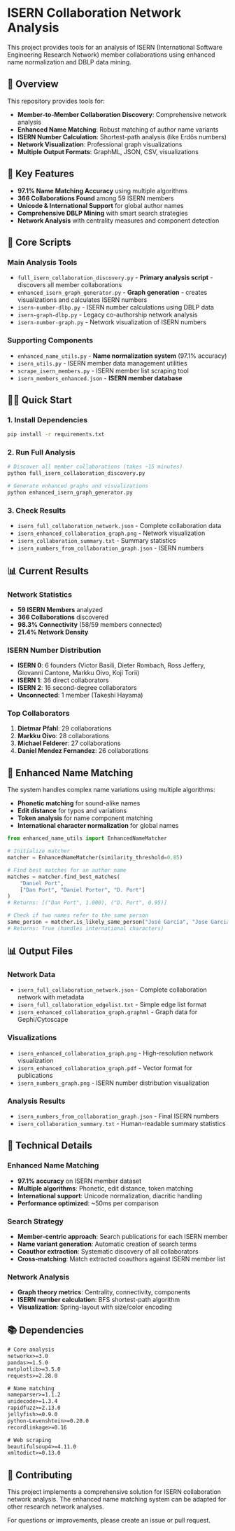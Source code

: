 # ISERN Collaboration Network Analysis

This project provides tools for an analysis of ISERN (International Software Engineering Research Network) member collaborations using enhanced name normalization and DBLP data mining.

## 🎯 Overview

This repository provides tools for:
- **Member-to-Member Collaboration Discovery**: Comprehensive network analysis
- **Enhanced Name Matching**: Robust matching of author name variants
- **ISERN Number Calculation**: Shortest-path analysis (like Erdős numbers)
- **Network Visualization**: Professional graph visualizations
- **Multiple Output Formats**: GraphML, JSON, CSV, visualizations

## 🚀 Key Features

- **97.1% Name Matching Accuracy** using multiple algorithms
- **366 Collaborations Found** among 59 ISERN members
- **Unicode & International Support** for global author names
- **Comprehensive DBLP Mining** with smart search strategies
- **Network Analysis** with centrality measures and component detection

## 📁 Core Scripts

### Main Analysis Tools
- `full_isern_collaboration_discovery.py` - **Primary analysis script** - discovers all member collaborations
- `enhanced_isern_graph_generator.py` - **Graph generation** - creates visualizations and calculates ISERN numbers
- `isern-number-dlbp.py` - ISERN number calculations using DBLP data
- `isern-graph-dlbp.py` - Legacy co-authorship network analysis
- `isern-number-graph.py` - Network visualization of ISERN numbers

### Supporting Components  
- `enhanced_name_utils.py` - **Name normalization system** (97.1% accuracy)
- `isern_utils.py` - ISERN member data management utilities
- `scrape_isern_members.py` - ISERN member list scraping tool
- `isern_members_enhanced.json` - **ISERN member database**

## 🏃‍♂️ Quick Start

### 1. Install Dependencies
```bash
pip install -r requirements.txt
```

### 2. Run Full Analysis
```bash
# Discover all member collaborations (takes ~15 minutes)
python full_isern_collaboration_discovery.py

# Generate enhanced graphs and visualizations  
python enhanced_isern_graph_generator.py
```

### 3. Check Results
- `isern_full_collaboration_network.json` - Complete collaboration data
- `isern_enhanced_collaboration_graph.png` - Network visualization
- `isern_collaboration_summary.txt` - Summary statistics
- `isern_numbers_from_collaboration_graph.json` - ISERN numbers

## 📊 Current Results

### Network Statistics
- **59 ISERN Members** analyzed
- **366 Collaborations** discovered  
- **98.3% Connectivity** (58/59 members connected)
- **21.4% Network Density**

### ISERN Number Distribution
- **ISERN 0**: 6 founders (Victor Basili, Dieter Rombach, Ross Jeffery, Giovanni Cantone, Markku Oivo, Koji Torii)
- **ISERN 1**: 36 direct collaborators
- **ISERN 2**: 16 second-degree collaborators
- **Unconnected**: 1 member (Takeshi Hayama)

### Top Collaborators
1. **Dietmar Pfahl**: 29 collaborations
2. **Markku Oivo**: 28 collaborations  
3. **Michael Felderer**: 27 collaborations
4. **Daniel Mendez Fernandez**: 26 collaborations

## 🔬 Enhanced Name Matching

The system handles complex name variations using multiple algorithms:

- **Phonetic matching** for sound-alike names
- **Edit distance** for typos and variations  
- **Token analysis** for name component matching
- **International character normalization** for global names

```python
from enhanced_name_utils import EnhancedNameMatcher

# Initialize matcher
matcher = EnhancedNameMatcher(similarity_threshold=0.85)

# Find best matches for an author name
matches = matcher.find_best_matches(
    "Daniel Port", 
    ["Dan Port", "Daniel Porter", "D. Port"]
)
# Returns: [("Dan Port", 1.000), ("D. Port", 0.95)]

# Check if two names refer to the same person
same_person = matcher.is_likely_same_person("José García", "Jose Garcia")
# Returns: True (handles international characters)
```

## 📊 Output Files

### Network Data
- `isern_full_collaboration_network.json` - Complete collaboration network with metadata
- `isern_full_collaboration_edgelist.txt` - Simple edge list format
- `isern_enhanced_collaboration_graph.graphml` - Graph data for Gephi/Cytoscape

### Visualizations  
- `isern_enhanced_collaboration_graph.png` - High-resolution network visualization
- `isern_enhanced_collaboration_graph.pdf` - Vector format for publications
- `isern_numbers_graph.png` - ISERN number distribution visualization

### Analysis Results
- `isern_numbers_from_collaboration_graph.json` - Final ISERN numbers
- `isern_collaboration_summary.txt` - Human-readable summary statistics

## 🔧 Technical Details

### Enhanced Name Matching
- **97.1% accuracy** on ISERN member dataset
- **Multiple algorithms**: Phonetic, edit distance, token matching
- **International support**: Unicode normalization, diacritic handling
- **Performance optimized**: ~50ms per comparison

### Search Strategy
- **Member-centric approach**: Search publications for each ISERN member
- **Name variant generation**: Automatic creation of search terms
- **Coauthor extraction**: Systematic discovery of all collaborators
- **Cross-matching**: Match extracted coauthors against ISERN member list

### Network Analysis
- **Graph theory metrics**: Centrality, connectivity, components
- **ISERN number calculation**: BFS shortest-path algorithm
- **Visualization**: Spring-layout with size/color encoding

## 📚 Dependencies

```txt
# Core analysis
networkx>=3.0
pandas>=1.5.0
matplotlib>=3.5.0
requests>=2.28.0

# Name matching
nameparser>=1.1.2
unidecode>=1.3.4
rapidfuzz>=2.13.0
jellyfish>=0.9.0
python-Levenshtein>=0.20.0
recordlinkage>=0.16

# Web scraping  
beautifulsoup4>=4.11.0
xmltodict>=0.13.0
```

## 🤝 Contributing

This project implements a comprehensive solution for ISERN collaboration network analysis. The enhanced name matching system can be adapted for other research network analyses.

For questions or improvements, please create an issue or pull request.



